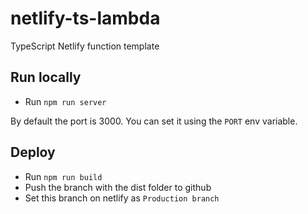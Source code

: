 # netlify-ts-lambda

TypeScript Netlify function template

## Run locally

- Run `npm run server`

By default the port is 3000. You can set it using the `PORT` env variable.

## Deploy

- Run `npm run build`
- Push the branch with the dist folder to github
- Set this branch on netlify as `Production branch`